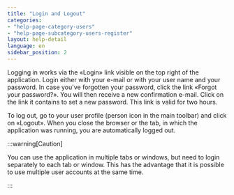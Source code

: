 ```yaml
---
title: "Login and Logout"
categories:
- "help-page-category-users"
- "help-page-subcategory-users-register"
layout: help-detail
language: en
sidebar_position: 2
---
```


Logging in works via the &laquo;Login&raquo; link visible on the top right of the application. Login either with your e-mail or with your user name and your password. In case you've forgotten your password, click the link &laquo;Forgot your password?&raquo;. You will then receive a new confirmation e-mail. Click on the link it contains to set a new password. This link is valid for two hours.

To log out, go to your user profile (person icon in the main toolbar) and click on &laquo;Logout&raquo;. When you close the browser or the tab, in which the application was running, you are automatically logged out.

:::warning[Caution]

You can use the application in multiple tabs or windows, but need to login separately to each tab or window. This has the advantage that it is possible to use multiple user accounts at the same time.

:::